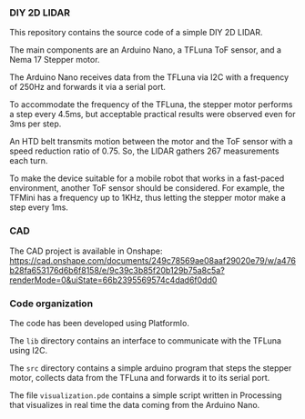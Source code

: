 ### DIY 2D LIDAR

This repository contains the source code of a simple DIY 2D LIDAR. 

The main components are an Arduino Nano, a TFLuna ToF sensor, and a Nema 17 Stepper motor. 

The Arduino Nano receives data from the TFLuna via I2C with a frequency of 250Hz and forwards it via a serial port. 

To accommodate the frequency of the TFLuna, the stepper motor performs a step every 4.5ms, but acceptable practical results were observed even for 3ms per step.

An HTD belt transmits motion between the motor and the ToF sensor with a speed reduction ratio of 0.75. So, the LIDAR gathers 267 measurements each turn.

To make the device suitable for a mobile robot that works in a fast-paced environment, another ToF sensor should be considered. For example, the TFMini has a frequency up to 1KHz, thus letting the stepper motor make a step every 1ms.

### CAD
The CAD project is available in Onshape: https://cad.onshape.com/documents/249c78569ae08aaf29020e79/w/a476b28fa653176d6b6f8158/e/9c39c3b85f20b129b75a8c5a?renderMode=0&uiState=66b2395569574c4dad6f0dd0

### Code organization

The code has been developed using PlatformIo.

The `lib` directory contains an interface to communicate with the TFLuna using I2C.

The `src` directory contains a simple arduino program that steps the stepper motor, collects data from the TFLuna and forwards it to its serial port.

The file `visualization.pde` contains a simple script written in Processing that visualizes in real time the data coming from the Arduino Nano.
